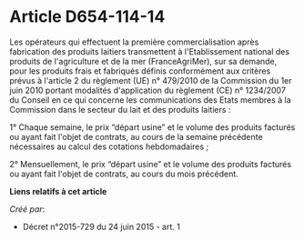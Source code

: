 # Article D654-114-14

Les opérateurs qui effectuent la première commercialisation après fabrication des produits laitiers transmettent à
l'Etablissement national des produits de l'agriculture et de la mer (FranceAgriMer), sur sa demande, pour les produits frais
et fabriqués définis conformément aux critères prévus à l'article 2 du règlement (UE) n° 479/2010 de la Commission du 1er
juin 2010 portant modalités d'application du règlement (CE) n° 1234/2007 du Conseil en ce qui concerne les communications des
Etats membres à la Commission dans le secteur du lait et des produits laitiers :

1° Chaque semaine, le prix “départ usine” et le volume des produits facturés ou ayant fait l'objet de contrats, au cours de
la semaine précédente nécessaires au calcul des cotations hebdomadaires ;

2° Mensuellement, le prix “départ usine” et le volume des produits facturés ou ayant fait l'objet de contrats, au cours du
mois précédent.

**Liens relatifs à cet article**

_Créé par_:

  - Décret n°2015-729 du 24 juin 2015 - art. 1
